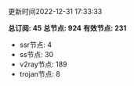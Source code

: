 更新时间2022-12-31 17:33:33

**总订阅: 45**
**总节点: 924**
**有效节点: 231**
- ssr节点: 4
- ss节点: 30
- v2ray节点: 189
- trojan节点: 8
